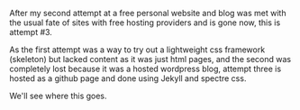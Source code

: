 <!-- ---
layout: post
title: Personal Website/Blog attempt 3
date: 2018-08-19
--- -->
After my second attempt at a free personal website and blog was met with the usual fate of sites with free hosting providers and is gone now, this is attempt #3.

As the first attempt was a way to try out a lightweight css framework (skeleton) but lacked content as it was just html pages, and the second was completely lost because it was a hosted wordpress blog, attempt three is hosted as a github page and done using Jekyll and spectre css. 

We'll see where this goes.